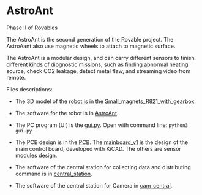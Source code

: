 # AstroAnt
Phase II of Rovables

The AstroAnt is the second generation of the Rovable project. The AstroAant also use magnetic wheels to attach to magnetic surface.

The AstroAnt is a modular design, and can carry different sensors to finish different kinds of diognostic missions, such as finding abnormal heating source, check CO2 leakage, detect metal flaw, and streaming video from remote.

Files descriptions:

- The 3D model of the robot is in the [Small_magnets_R821_with_gearbox](3dmodel/Small_magnets_R821_with_gearbox).

- The software for the robot is in [AstroAnt](Software/AstroAnt).

- The PC program (UI) is the [gui.py](Software/GUI_python/gui.py). Open with command line: ```python3 gui.py```

- The PCB design is in the [PCB](PCB). The [mainboard_v1](PCB/Mainboard/mainboard_v1/) is the design of the main control board, developed with KiCAD. The others are sensor modules design.

- The software of the central station for collecting data and distributing command is in [central_station](Software/Central_station/central_station/).

- The software of the central station for Camera in [cam_central](Software/Central_station/cam_central/).
